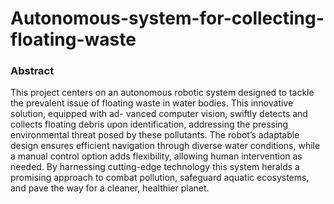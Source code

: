 # Autonomous-system-for-collecting-floating-waste
### Abstract
This project centers on an autonomous robotic system designed to tackle the prevalent
issue of floating waste in water bodies. This innovative solution, equipped with ad-
vanced computer vision, swiftly detects and collects floating debris upon identification,
addressing the pressing environmental threat posed by these pollutants. The robot’s
adaptable design ensures efficient navigation through diverse water conditions, while
a manual control option adds flexibility, allowing human intervention as needed. By
harnessing cutting-edge technology this system heralds a promising approach to combat
pollution, safeguard aquatic ecosystems, and pave the way for a cleaner, healthier
planet.
